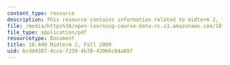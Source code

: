 ```yaml
---
content_type: resource
description: This resource contains information related to midterm 2, fall 2009.
file: /media/https%3A/open-learning-course-data-rc.s3.amazonaws.com/18-440-probability-and-random-variables-spring-2014/bcdd43874ccef2394b7843966c84a897_MIT18_440S14_mid2_2009.pdf
file_type: application/pdf
resourcetype: Document
title: 18.440 Midterm 2, Fall 2009
uid: bcdd4387-4cce-f239-4b78-43966c84a897
---
```

